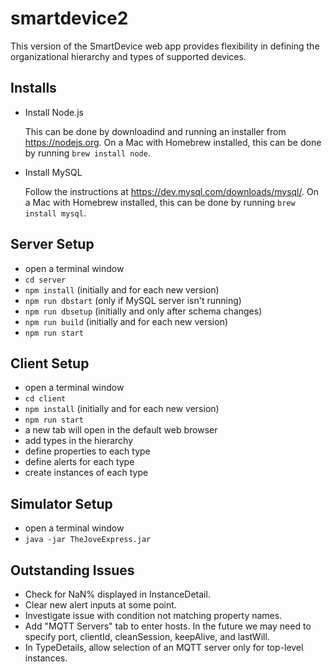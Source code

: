 # smartdevice2

This version of the SmartDevice web app provides flexibility
in defining the organizational hierarchy and
types of supported devices.

## Installs

* Install Node.js

  This can be done by downloadind and running an installer
  from https://nodejs.org.
  On a Mac with Homebrew installed,
  this can be done by running `brew install node`.

* Install MySQL

  Follow the instructions at https://dev.mysql.com/downloads/mysql/.
  On a Mac with Homebrew installed,
  this can be done by running `brew install mysql`.

## Server Setup
* open a terminal window
* `cd server`
* `npm install` (initially and for each new version)
* `npm run dbstart` (only if MySQL server isn't running)
* `npm run dbsetup` (initially and only after schema changes)
* `npm run build` (initially and for each new version)
* `npm run start`

## Client Setup
* open a terminal window
* `cd client`
* `npm install` (initially and for each new version)
* `npm run start`
* a new tab will open in the default web browser
* add types in the hierarchy
* define properties to each type
* define alerts for each type
* create instances of each type

## Simulator Setup
* open a terminal window
* `java -jar TheJoveExpress.jar`

## Outstanding Issues
* Check for NaN% displayed in InstanceDetail.
* Clear new alert inputs at some point.
* Investigate issue with condition not matching property names.
* Add "MQTT Servers" tab to enter hosts.
  In the future we may need to specify
  port, clientId, cleanSession, keepAlive, and lastWill.
* In TypeDetails, allow selection of an MQTT server
  only for top-level instances.
